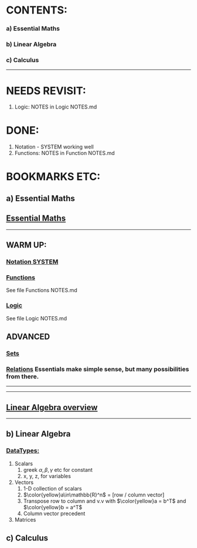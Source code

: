 # CONTENTS:
### a) Essential Maths
### b) Linear Algebra
### c) Calculus
_________________

# NEEDS REVISIT: 
1. Logic: NOTES in Logic NOTES.md

# DONE:
1. Notation - SYSTEM working well
2. Functions: NOTES in Function NOTES.md



# BOOKMARKS ETC:

## a) Essential Maths

## [Essential Maths](https://web.archive.org/web/20210413232311/https://the-learning-machine.com/article/math/overview)
_____________________
## WARM UP:

### [Notation SYSTEM](https://web.archive.org/web/20210413231704/https://the-learning-machine.com/article/math/notation)

### [Functions](https://web.archive.org/web/20210413231546/https://the-learning-machine.com/article/math/functions)
See file Functions NOTES.md

### [Logic](https://web.archive.org/web/20210413230731/https://the-learning-machine.com/article/math/logic)  
See file Logic NOTES.md


## ADVANCED

### [Sets](https://web.archive.org/web/20210413214217/https://the-learning-machine.com/article/math/sets)

### [Relations](https://web.archive.org/web/20210413231744/https://the-learning-machine.com/article/math/relations) Essentials make simple sense, but many possibilities from there.


_____________________
_____________________

## [Linear Algebra overview](https://web.archive.org/web/20210515074540/https://the-learning-machine.com/article/linear-algebra/overview)
_____________________

## b) Linear Algebra

### [DataTypes:](https://web.archive.org/web/20210413222941/https://the-learning-machine.com/article/linear-algebra/data-types)
1. Scalars
   1. greek $\alpha, \beta, \gamma$ etc for constant
   2. x, y, z, for variables
2. Vectors
   1. 1-D collection of scalars
   2. $\color{yellow}a\in\mathbb{R}^n$ = [row / column vector]
   3. Transpose row to column and v.v with $\color{yellow}a = b^T$ and $\color{yellow}b = a^T$
   4. Column vector precedent
3. Matrices

### []()

## c) Calculus

### []()